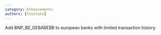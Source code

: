 ```yaml
---
category: Enhancements
authors: [tnielens]
---
```


Add BNP_BE_GEBABEBB to european banks with limited transaction history.
